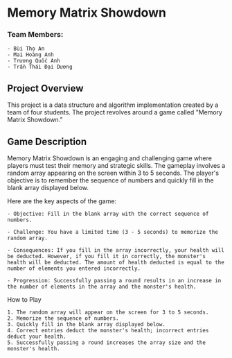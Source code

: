 # Memory Matrix Showdown

### Team Members:

    - Bùi Thọ An
    - Mai Hoàng Anh
    - Trương Quốc Anh
    - Trần Thái Đại Dương

## Project Overview

This project is a data structure and algorithm implementation created by a team of four students. The project revolves around a game called "Memory Matrix Showdown."

## Game Description

Memory Matrix Showdown is an engaging and challenging game where players must test their memory and strategic skills. The gameplay involves a random array appearing on the screen within 3 to 5 seconds. The player's objective is to remember the sequence of numbers and quickly fill in the blank array displayed below.

Here are the key aspects of the game:

    - Objective: Fill in the blank array with the correct sequence of numbers.

    - Challenge: You have a limited time (3 - 5 seconds) to memorize the random array.

    - Consequences: If you fill in the array incorrectly, your health will be deducted. However, if you fill it in correctly, the monster's health will be deducted. The amount of health deducted is equal to the number of elements you entered incorrectly.

    - Progression: Successfully passing a round results in an increase in the number of elements in the array and the monster's health.

How to Play

    1. The random array will appear on the screen for 3 to 5 seconds.
    2. Memorize the sequence of numbers.
    3. Quickly fill in the blank array displayed below.
    4. Correct entries deduct the monster's health; incorrect entries deduct your health.
    5. Successfully passing a round increases the array size and the monster's health.
